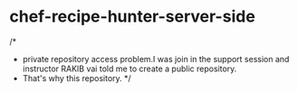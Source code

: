 # chef-recipe-hunter-server-side

/*
* private repository access problem.I was join in the support session and instructor RAKIB vai told me to create a public repository.
* That's why this repository.
*/